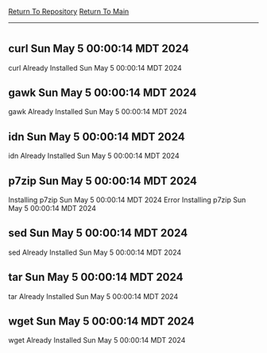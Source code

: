 [Return To Repository](https://github.com/DigitalWarrior/piholeparser/)
[Return To Main](https://github.com/DigitalWarrior/piholeparser/blob/master/RecentRunLogs/Mainlog.md)
____________________________________
# 
## curl Sun May  5 00:00:14 MDT 2024
curl Already Installed Sun May  5 00:00:14 MDT 2024
## gawk Sun May  5 00:00:14 MDT 2024
gawk Already Installed Sun May  5 00:00:14 MDT 2024
## idn Sun May  5 00:00:14 MDT 2024
idn Already Installed Sun May  5 00:00:14 MDT 2024
## p7zip Sun May  5 00:00:14 MDT 2024
Installing p7zip Sun May  5 00:00:14 MDT 2024
Error Installing p7zip Sun May  5 00:00:14 MDT 2024
## sed Sun May  5 00:00:14 MDT 2024
sed Already Installed Sun May  5 00:00:14 MDT 2024
## tar Sun May  5 00:00:14 MDT 2024
tar Already Installed Sun May  5 00:00:14 MDT 2024
## wget Sun May  5 00:00:14 MDT 2024
wget Already Installed Sun May  5 00:00:14 MDT 2024
